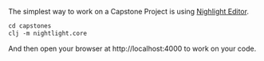 
The simplest way to work on a Capstone Project is using [Nighlight Editor](https://sekao.net/nightlight/).

~~~clojure
cd capstones
clj -m nightlight.core
~~~

And then open your browser at http://localhost:4000 to work on your code.

